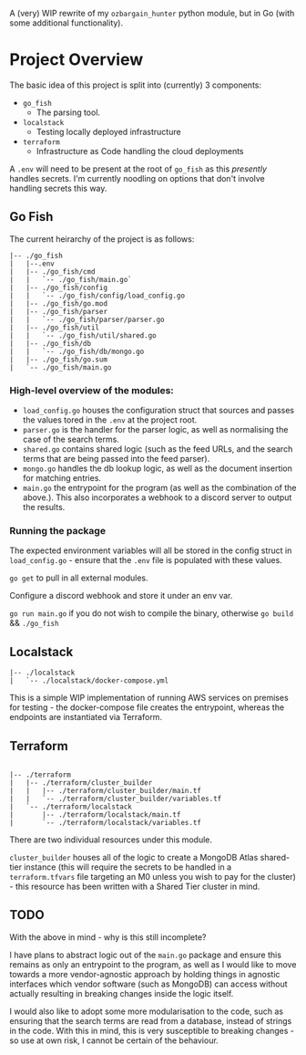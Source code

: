 A (very) WIP rewrite of my `ozbargain_hunter` python module, but in Go (with some additional functionality).

# Project Overview
The basic idea of this project is split into (currently) 3 components:
- `go_fish`
    - The parsing tool.
- `localstack`
    - Testing locally deployed infrastructure
- `terraform`
    - Infrastructure as Code handling the cloud deployments

A `.env` will need to be present at the root of `go_fish` as this _presently_ handles secrets. I'm currently noodling on options that don't involve handling secrets this way.

## Go Fish

The current heirarchy of the project is as follows:
```
|-- ./go_fish
|   |--.env
|   |-- ./go_fish/cmd
|   |   `-- ./go_fish/main.go`
|   |-- ./go_fish/config
|   |   `-- ./go_fish/config/load_config.go
|   |-- ./go_fish/go.mod
|   |-- ./go_fish/parser
|   |   `-- ./go_fish/parser/parser.go
|   |-- ./go_fish/util
|   |   `-- ./go_fish/util/shared.go
|   |-- ./go_fish/db
|   |   `-- ./go_fish/db/mongo.go
|   |-- ./go_fish/go.sum
|   `-- ./go_fish/main.go
```

### High-level overview of the modules:
- `load_config.go` houses the configuration struct that sources and passes the values tored in the `.env` at the project root.
- `parser.go` is the handler for the parser logic, as well as normalising the case of the search terms.
- `shared.go` contains shared logic (such as the feed URLs, and the search terms that are being passed into the feed parser).
- `mongo.go` handles the db lookup logic, as well as the document insertion for matching entries.
- `main.go` the entrypoint for the program (as well as the combination of the above.). This also incorporates a webhook to a discord server to output the results.

### Running the package
The expected environment variables will all be stored in the config struct in `load_config.go` - ensure that the `.env` file is populated with these values.

`go get` to pull in all external modules.

Configure a discord webhook and store it under an env var.

`go run main.go` if you do not wish to compile the binary, otherwise `go build` && `./go_fish`

## Localstack

```
|-- ./localstack
|   `-- ./localstack/docker-compose.yml
```

This is a simple WIP implementation of running AWS services on premises for testing - the docker-compose file creates the entrypoint, whereas the endpoints are instantiated via Terraform.

## Terraform
```

|-- ./terraform
|   |-- ./terraform/cluster_builder
|   |   |-- ./terraform/cluster_builder/main.tf
|   |   `-- ./terraform/cluster_builder/variables.tf
|   `-- ./terraform/localstack
|       |-- ./terraform/localstack/main.tf
|       `-- ./terraform/localstack/variables.tf

```

There are two individual resources under this module. 

`cluster_builder` houses all of the logic to create a MongoDB Atlas shared-tier instance (this will require the secrets to be handled in a `terraform.tfvars` file targeting an M0 unless you wish to pay for the cluster) - this resource has been written with a Shared Tier cluster in mind. 

## TODO
With the above in mind - why is this still incomplete? 

I have plans to abstract logic out of the `main.go` package and ensure this remains as only an entrypoint to the program, as well as I would like to move towards a more vendor-agnostic approach by holding things in agnostic interfaces which vendor software (such as MongoDB) can access without actually resulting in breaking changes inside the logic itself.

I would also like to adopt some more modularisation to the code, such as ensuring that the search terms are read from a database, instead of strings in the code. With this in mind, this is very susceptible to breaking changes - so use at own risk, I cannot be certain of the behaviour. 
